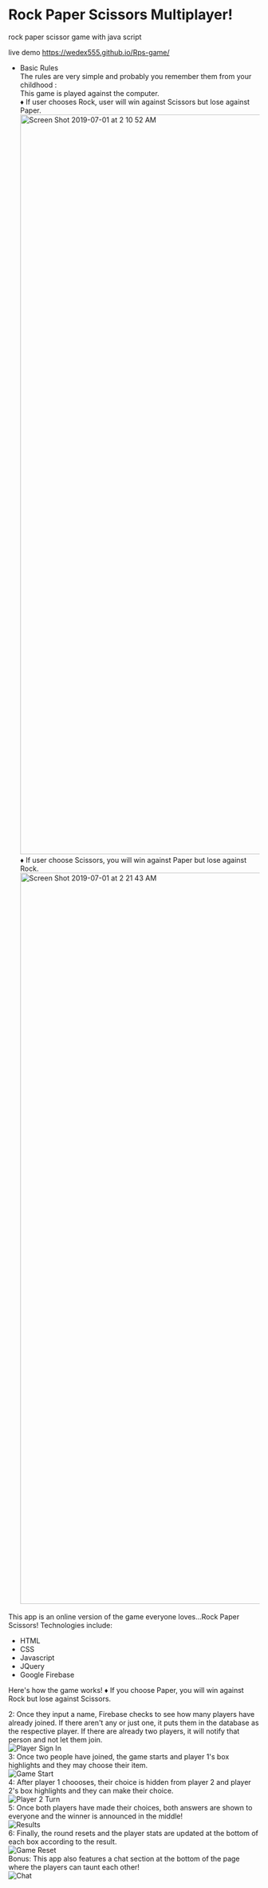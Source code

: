 # Rock Paper Scissors Multiplayer!
rock paper scissor game with java script

live demo https://wedex555.github.io/Rps-game/
- Basic Rules <br>
The rules are very simple and probably you remember them from your childhood :<br>
This game is played against the computer. <br>
          ♦ If user chooses Rock, user will win against Scissors but lose against Paper.<br>
          <img width="1480" alt="Screen Shot 2019-07-01 at 2 10 52 AM" src="https://user-images.githubusercontent.com/46644726/60424584-7ff23680-9ba5-11e9-93f7-9dd115fa3a13.png">
            ♦ If  user choose Scissors, you will win against Paper but lose against Rock.<br>
            <img width="1463" alt="Screen Shot 2019-07-01 at 2 21 43 AM" src="https://user-images.githubusercontent.com/46644726/60425378-3b679a80-9ba7-11e9-84d4-8da782952932.png">

            

      

This app is an online version of the game everyone loves...Rock Paper Scissors!
Technologies include:
- HTML
- CSS
- Javascript
- JQuery
- Google Firebase

         
Here's how the game works!
 ♦ If you choose Paper, you will win against Rock but lose against Scissors.<br>

2: Once they input a name, Firebase checks to see how many players have already joined. If there aren't any or just one, it puts them in the database as the respective player. If there are already two players, it will notify that person and not let them join.
<br>
![Player Sign In](assets/images/RPS_P1_Signin.png)<br>
3: Once two people have joined, the game starts and player 1's box highlights and they may choose their item.
<br>
![Game Start](assets/images/RPS_P1_Choices.png)<br>
4: After player 1 choooses, their choice is hidden from player 2 and player 2's box highlights and they can make their choice.
<br>
![Player 2 Turn](assets/images/RPS_P2_Choices.png)<br>
5: Once both players have made their choices, both answers are shown to everyone and the winner is announced in the middle!
<br>
![Results](assets/images/RPS_Results.png)<br>
6: Finally, the round resets and the player stats are updated at the bottom of each box according to the result.
<br>
![Game Reset](assets/images/RPS_Updated_Scores.png)<br>
Bonus: This app also features a chat section at the bottom of the page where the players can taunt each other!
<br>
![Chat](assets/images/RPS_Chat.png)<br>

